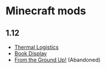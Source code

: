 # Minecraft mods
## 1.12
 - [Thermal Logistics](https://www.curseforge.com/minecraft/mc-mods/thermallogistics)
 - [Book Display](https://www.curseforge.com/minecraft/mc-mods/from-the-ground-up)
 - [From the Ground Up!](https://www.curseforge.com/minecraft/mc-mods/from-the-ground-up) (Abandoned)
 
